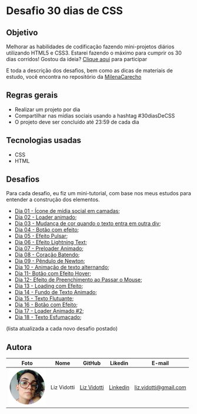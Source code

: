 # Desafio 30 dias de CSS

## Objetivo

Melhorar as habilidades de codificação fazendo mini-projetos diários utilizando HTML5 e CSS3. Estarei fazendo o máximo para cumprir os 30 dias corridos!
Gostou da ideia? [Clique aqui](https://github.com/MilenaCarecho/30diasDeCSS/issues/1) para participar

E toda a descrição dos desafios, bem como as dicas de materiais de estudo, você encontra no repositório da [MilenaCarecho](https://github.com/MilenaCarecho/30diasDeCSS)

## Regras gerais

-   Realizar um projeto por dia
-   Compartilhar nas mídias sociais usando a hashtag #30diasDeCSS
-   O projeto deve ser concluído até 23:59 de cada dia

## Tecnologias usadas

-   CSS
-   HTML

## Desafios

Para cada desafio, eu fiz um mini-tutorial, com base nos meus estudos para entender a construção dos elementos.

-   [Dia 01 - Ícone de mídia social em camadas](https://github.com/lizvidotti91/desafio-30-dias-css/tree/master/Desafios/Dia%2001);
-   [Dia 02 - Loader animado](https://github.com/lizvidotti91/desafio-30-dias-css/tree/master/Desafios/Dia%2002);
-   [Dia 03 - Mudança de cor quando o texto entra em outra div](https://github.com/lizvidotti91/desafio-30-dias-css/tree/master/Desafios/Dia%2003);
-   [Dia 04 - Botão com efeito](https://github.com/lizvidotti91/desafio-30-dias-css/tree/master/Desafios/Dia%2004);
-   [Dia 05 - Efeito Pulsar](https://github.com/lizvidotti91/desafio-30-dias-css/tree/master/Desafios/Dia%2005);
-   [Dia 06 - Efeito Lightning Text](https://github.com/lizvidotti91/desafio-30-dias-css/tree/master/Desafios/Dia%2006);
-   [Dia 07 - Preloader Animado](https://github.com/lizvidotti91/desafio-30-dias-css/tree/master/Desafios/Dia%2007);
-   [Dia 08 - Coração Batendo](https://github.com/lizvidotti91/desafio-30-dias-css/tree/master/Desafios/Dia%2008);
-   [Dia 09 - Pêndulo de Newton](https://github.com/lizvidotti91/desafio-30-dias-css/tree/master/Desafios/Dia%2009);
-   [Dia 10 - Animação de texto alternando](https://github.com/lizvidotti91/desafio-30-dias-css/tree/master/Desafios/Dia%2010);
-   [Dia 11- Botão com Efeito Hover](https://github.com/lizvidotti91/desafio-30-dias-css/tree/master/Desafios/Dia%2011);
-   [Dia 12- Efeito de Preenchimento ao Passar o Mouse](https://github.com/lizvidotti91/desafio-30-dias-css/tree/master/Desafios/Dia%2012);
-   [Dia 13 - Loading com Efeito](https://github.com/lizvidotti91/desafio-30-dias-css/tree/master/Desafios/Dia%2013);
-   [Dia 14 - Fundo de Texto Animado](https://github.com/lizvidotti91/desafio-30-dias-css/tree/master/Desafios/Dia%2014);
-   [Dia 15 - Texto Flutuante](https://github.com/lizvidotti91/desafio-30-dias-css/tree/master/Desafios/Dia%2015);
-   [Dia 16 - Botão com Efeito](https://github.com/lizvidotti91/desafio-30-dias-css/tree/master/Desafios/Dia%2016);
-   [Dia 17 - Loader Animado #2](https://github.com/lizvidotti91/desafio-30-dias-css/tree/master/Desafios/Dia%2017);
-   [Dia 18 - Texto Esfumaçado](https://github.com/lizvidotti91/desafio-30-dias-css/tree/master/Desafios/Dia%2018);

(lista atualizada a cada novo desafio postado)

## Autora

| Foto                                       | Nome        | GitHub                                         | Likedin                                                 | E-mail                |
| ------------------------------------------ | ----------- | ---------------------------------------------- | ------------------------------------------------------- | --------------------- |
| <img src="./img/perfil.png" width="100px"> | Liz Vidotti | [Liz Vidotti](https://github.com/lizvidotti91) | [Linkedin](https://www.linkedin.com/in/elisetevidotti/) | liz.vidotti@gmail.com |
